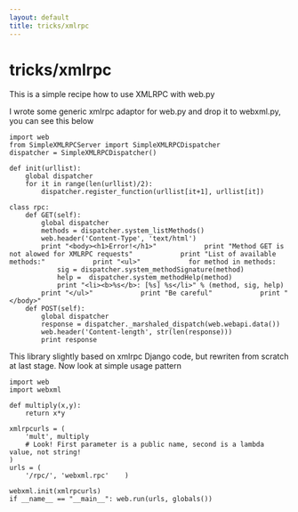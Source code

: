 ```yaml
---
layout: default
title: tricks/xmlrpc
---
```


# tricks/xmlrpc

This is a simple recipe how to use XMLRPC with web.py

I wrote some generic xmlrpc adaptor for web.py and drop it to webxml.py,
you can see this below

    import web
    from SimpleXMLRPCServer import SimpleXMLRPCDispatcher
    dispatcher = SimpleXMLRPCDispatcher()

    def init(urllist):
        global dispatcher
        for it in range(len(urllist)/2):
            dispatcher.register_function(urllist[it+1], urllist[it])

    class rpc:
        def GET(self):
            global dispatcher
            methods = dispatcher.system_listMethods()
            web.header('Content-Type', 'text/html')
            print "<body><h1>Error!</h1>"            print "Method GET is not alowed for XMLRPC requests"            print "List of available methods:"            print "<ul>"            for method in methods:
                sig = dispatcher.system_methodSignature(method)
                help =  dispatcher.system_methodHelp(method)
                print "<li><b>%s</b>: [%s] %s</li>" % (method, sig, help)
            print "</ul>"            print "Be careful"            print "</body>"
        def POST(self):
            global dispatcher
            response = dispatcher._marshaled_dispatch(web.webapi.data())
            web.header('Content-length', str(len(response)))
            print response

This library slightly based on xmlrpc Django code, but rewriten from scratch at last stage.
Now look at simple usage pattern

    import web
    import webxml
    
    def multiply(x,y):
        return x*y
    
    xmlrpcurls = (
        'mult', multiply
        # Look! First parameter is a public name, second is a lambda value, not string!
    )
    urls = (
        '/rpc/', 'webxml.rpc'    )

    webxml.init(xmlrpcurls)
    if __name__ == "__main__": web.run(urls, globals())
